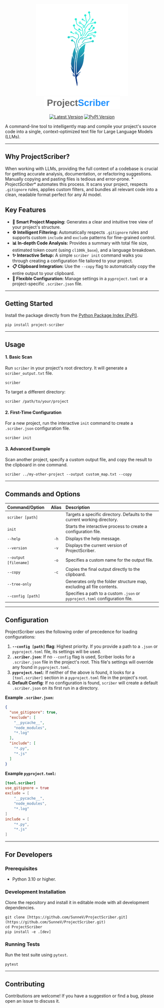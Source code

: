 <p align="center">
  <img src="https://raw.githubusercontent.com/SunneV/ProjectScriber/main/assets/scriber_logo.svg" alt="ProjectScriber Logo" width="300">
  <br>
  <img src="https://raw.githubusercontent.com/SunneV/ProjectScriber/main/assets/scriber_name.svg" alt="ProjectScriber Name" width="250">
</p>
<p align="center">
    <a href="https://github.com/SunneV/ProjectScriber/releases"><img src="https://img.shields.io/github/v/release/SunneV/ProjectScriber?style=flat&label=latest%20version" alt="Latest Version"></a>
    <a href="https://pypi.org/project/project-scriber/"><img src="https://img.shields.io/pypi/v/project-scriber?style=flat" alt="PyPI Version"></a>
</p>

A command-line tool to intelligently map and compile your project's source code into a single, context-optimized text
file for Large Language Models (LLMs).

---

## Why ProjectScriber?

When working with LLMs, providing the full context of a codebase is crucial for getting accurate analysis,
documentation, or refactoring suggestions. Manually copying and pasting files is tedious and error-prone. *
*ProjectScriber** automates this process. It scans your project, respects `.gitignore` rules, applies custom filters,
and bundles all relevant code into a clean, readable format perfect for any AI model.

## Key Features

* **🌳 Smart Project Mapping:** Generates a clear and intuitive tree view of your project's structure.
* **⚙️ Intelligent Filtering:** Automatically respects `.gitignore` rules and supports custom `include` and `exclude`
  patterns for fine-grained control.
* **📊 In-depth Code Analysis:** Provides a summary with total file size, estimated token count (using `cl100k_base`),
  and a language breakdown.
* **✨ Interactive Setup:** A simple `scriber init` command walks you through creating a configuration file tailored to
  your project.
* **📋 Clipboard Integration:** Use the `--copy` flag to automatically copy the entire output to your clipboard.
* **🔧 Flexible Configuration:** Manage settings in a `pyproject.toml` or a project-specific `.scriber.json` file.

---

## Getting Started

Install the package directly from the [Python Package Index (PyPI)](https://pypi.org/project/project-scriber/).

```shell
pip install project-scriber
````

-----

## Usage

#### 1\. Basic Scan

Run `scriber` in your project's root directory. It will generate a `scriber_output.txt` file.

```shell
scriber
```

To target a different directory:

```shell
scriber /path/to/your/project
```

#### 2\. First-Time Configuration

For a new project, run the interactive `init` command to create a `.scriber.json` configuration file.

```shell
scriber init
```

#### 3\. Advanced Example

Scan another project, specify a custom output file, and copy the result to the clipboard in one command.

```shell
scriber ../my-other-project --output custom_map.txt --copy
```

-----

## Commands and Options

| Command/Option        | Alias | Description                                                                  |
|:----------------------|:-----:|:-----------------------------------------------------------------------------|
| `scriber [path]`      |       | Targets a specific directory. Defaults to the current working directory.     |
| `init`                |       | Starts the interactive process to create a configuration file.               |
| `--help`              | `-h`  | Displays the help message.                                                   |
| `--version`           | `-v`  | Displays the current version of ProjectScriber.                              |
| `--output [filename]` | `-o`  | Specifies a custom name for the output file.                                 |
| `--copy`              | `-c`  | Copies the final output directly to the clipboard.                           |
| `--tree-only`         |       | Generates only the folder structure map, excluding all file contents.        |
| `--config [path]`     |       | Specifies a path to a custom `.json` or `pyproject.toml` configuration file. |

-----

## Configuration

ProjectScriber uses the following order of precedence for loading configurations:

1. **`--config [path]` flag**: Highest priority. If you provide a path to a `.json` or `pyproject.toml` file, its
   settings will be used.
2. **`.scriber.json`**: If no `--config` flag is used, Scriber looks for a `.scriber.json` file in the project's root.
   This file's settings will override any found in `pyproject.toml`.
3. **`pyproject.toml`**: If neither of the above is found, it looks for a `[tool.scriber]` section in a `pyproject.toml`
   file in the project's root.
4. **Default Config**: If no configuration is found, `scriber` will create a default `.scriber.json` on its first run in
   a directory.

**Example `.scriber.json`:**

```json
{
  "use_gitignore": true,
  "exclude": [
    "__pycache__",
    "node_modules",
    "*.log"
  ],
  "include": [
    "*.py",
    "*.js"
  ]
}
```

**Example `pyproject.toml`:**

```toml
[tool.scriber]
use_gitignore = true
exclude = [
    "__pycache__",
    "node_modules",
    "*.log"
]
include = [
    "*.py",
    "*.js"
]
```

-----

## For Developers

### Prerequisites

* Python 3.10 or higher.

### Development Installation

Clone the repository and install it in editable mode with all development dependencies.

```shell
git clone [https://github.com/SunneV/ProjectScriber.git](https://github.com/SunneV/ProjectScriber.git)
cd ProjectScriber
pip install -e .[dev]
```

### Running Tests

Run the test suite using `pytest`.

```shell
pytest
```

-----

## Contributing

Contributions are welcome\! If you have a suggestion or find a bug, please open an issue to discuss it.
